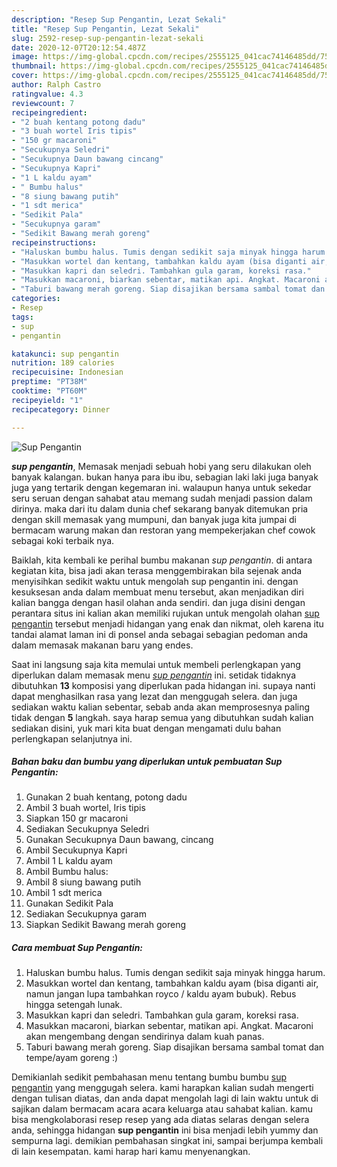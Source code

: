 ```yaml
---
description: "Resep Sup Pengantin, Lezat Sekali"
title: "Resep Sup Pengantin, Lezat Sekali"
slug: 2592-resep-sup-pengantin-lezat-sekali
date: 2020-12-07T20:12:54.487Z
image: https://img-global.cpcdn.com/recipes/2555125_041cac74146485dd/751x532cq70/sup-pengantin-foto-resep-utama.jpg
thumbnail: https://img-global.cpcdn.com/recipes/2555125_041cac74146485dd/751x532cq70/sup-pengantin-foto-resep-utama.jpg
cover: https://img-global.cpcdn.com/recipes/2555125_041cac74146485dd/751x532cq70/sup-pengantin-foto-resep-utama.jpg
author: Ralph Castro
ratingvalue: 4.3
reviewcount: 7
recipeingredient:
- "2 buah kentang potong dadu"
- "3 buah wortel Iris tipis"
- "150 gr macaroni"
- "Secukupnya Seledri"
- "Secukupnya Daun bawang cincang"
- "Secukupnya Kapri"
- "1 L kaldu ayam"
- " Bumbu halus"
- "8 siung bawang putih"
- "1 sdt merica"
- "Sedikit Pala"
- "Secukupnya garam"
- "Sedikit Bawang merah goreng"
recipeinstructions:
- "Haluskan bumbu halus. Tumis dengan sedikit saja minyak hingga harum."
- "Masukkan wortel dan kentang, tambahkan kaldu ayam (bisa diganti air, namun jangan lupa tambahkan royco / kaldu ayam bubuk). Rebus hingga setengah lunak."
- "Masukkan kapri dan seledri. Tambahkan gula garam, koreksi rasa."
- "Masukkan macaroni, biarkan sebentar, matikan api. Angkat. Macaroni akan mengembang dengan sendirinya dalam kuah panas."
- "Taburi bawang merah goreng. Siap disajikan bersama sambal tomat dan tempe/ayam goreng :)"
categories:
- Resep
tags:
- sup
- pengantin

katakunci: sup pengantin 
nutrition: 189 calories
recipecuisine: Indonesian
preptime: "PT38M"
cooktime: "PT60M"
recipeyield: "1"
recipecategory: Dinner

---
```



![Sup Pengantin](https://img-global.cpcdn.com/recipes/2555125_041cac74146485dd/751x532cq70/sup-pengantin-foto-resep-utama.jpg)

<b><i>sup pengantin</i></b>, Memasak menjadi sebuah hobi yang seru dilakukan oleh banyak kalangan. bukan hanya para ibu ibu, sebagian laki laki juga banyak juga yang tertarik dengan kegemaran ini. walaupun hanya untuk sekedar seru seruan dengan sahabat atau memang sudah menjadi passion dalam dirinya. maka dari itu dalam dunia chef sekarang banyak ditemukan pria dengan skill memasak yang mumpuni, dan banyak juga kita jumpai di bermacam warung makan dan restoran yang mempekerjakan chef cowok sebagai koki terbaik nya.

Baiklah, kita kembali ke perihal bumbu makanan <i>sup pengantin</i>. di antara kegiatan kita, bisa jadi akan terasa menggembirakan bila sejenak anda menyisihkan sedikit waktu untuk mengolah sup pengantin ini. dengan kesuksesan anda dalam membuat menu tersebut, akan menjadikan diri kalian bangga dengan hasil olahan anda sendiri. dan juga disini dengan perantara situs ini kalian akan memiliki rujukan untuk mengolah olahan <u>sup pengantin</u> tersebut menjadi hidangan yang enak dan nikmat, oleh karena itu tandai alamat laman ini di ponsel anda sebagai sebagian pedoman anda dalam memasak makanan baru yang endes.




Saat ini langsung saja kita memulai untuk membeli perlengkapan yang diperlukan dalam memasak menu <u><i>sup pengantin</i></u> ini. setidak tidaknya dibutuhkan <b>13</b> komposisi yang diperlukan pada hidangan ini. supaya nanti dapat menghasilkan rasa yang lezat dan menggugah selera. dan juga sediakan waktu kalian sebentar, sebab anda akan memprosesnya paling tidak dengan <b>5</b> langkah. saya harap semua yang dibutuhkan sudah kalian sediakan disini, yuk mari kita buat dengan mengamati dulu bahan perlengkapan selanjutnya ini.

<!--inarticleads1-->

##### Bahan baku dan bumbu yang diperlukan untuk pembuatan Sup Pengantin:

1. Gunakan 2 buah kentang, potong dadu
1. Ambil 3 buah wortel, Iris tipis
1. Siapkan 150 gr macaroni
1. Sediakan Secukupnya Seledri
1. Gunakan Secukupnya Daun bawang, cincang
1. Ambil Secukupnya Kapri
1. Ambil 1 L kaldu ayam
1. Ambil  Bumbu halus:
1. Ambil 8 siung bawang putih
1. Ambil 1 sdt merica
1. Gunakan Sedikit Pala
1. Sediakan Secukupnya garam
1. Siapkan Sedikit Bawang merah goreng




<!--inarticleads2-->

##### Cara membuat Sup Pengantin:

1. Haluskan bumbu halus. Tumis dengan sedikit saja minyak hingga harum.
1. Masukkan wortel dan kentang, tambahkan kaldu ayam (bisa diganti air, namun jangan lupa tambahkan royco / kaldu ayam bubuk). Rebus hingga setengah lunak.
1. Masukkan kapri dan seledri. Tambahkan gula garam, koreksi rasa.
1. Masukkan macaroni, biarkan sebentar, matikan api. Angkat. Macaroni akan mengembang dengan sendirinya dalam kuah panas.
1. Taburi bawang merah goreng. Siap disajikan bersama sambal tomat dan tempe/ayam goreng :)




Demikianlah sedikit pembahasan menu tentang bumbu bumbu <u>sup pengantin</u> yang menggugah selera. kami harapkan kalian sudah mengerti dengan tulisan diatas, dan anda dapat mengolah lagi di lain waktu untuk di sajikan dalam bermacam acara acara keluarga atau sahabat kalian. kamu bisa mengkolaborasi resep resep yang ada diatas selaras dengan selera anda, sehingga hidangan <b>sup pengantin</b> ini bisa menjadi lebih yummy dan sempurna lagi. demikian pembahasan singkat ini, sampai berjumpa kembali di lain kesempatan. kami harap hari kamu menyenangkan.
